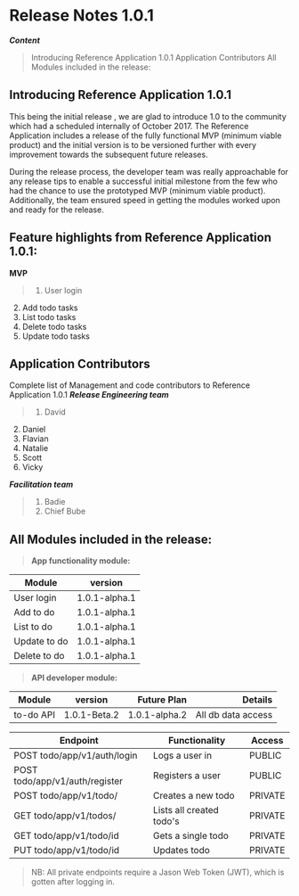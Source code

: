 # **Release Notes 1.0.1** 

***Content*** 
> Introducing Reference Application 1.0.1 
> Application Contributors 
> All Modules included in the release: 

## **Introducing Reference Application 1.0.1** 

This being the initial release , we are glad to introduce 1.0 to the community which had a scheduled internally of October 2017. The Reference Application includes a release of the fully functional MVP (minimum viable product) and the initial version is to be versioned further with every improvement towards the subsequent future releases. 

During the release process, the developer team was really approachable for any release tips to enable a successful initial milestone from the few who had the chance to use the prototyped MVP (minimum viable product). Additionally, the team ensured speed in getting the modules worked upon and ready for the release. 

## **Feature highlights from Reference Application 1.0.1:** 
**MVP** 
>1. User login 
2. Add todo tasks 
3. List todo tasks 
4. Delete todo tasks 
5. Update todo tasks 

## **Application Contributors** 

Complete list of Management and code contributors to Reference Application 1.0.1
***Release Engineering team*** 
>1. David 
2. Daniel 
3. Flavian 
4. Natalie 
5. Scott 
6. Vicky 

***Facilitation team*** 
>1. Badie 
>2. Chief Bube 

## **All Modules included in the release:** 

> **App functionality module:** 


| Module | version 
| ------------- |:-------------:| 
| User login | 1.0.1-alpha.1 
| Add to do | 1.0.1-alpha.1 
| List to do | 1.0.1-alpha.1 
| Update to do | 1.0.1-alpha.1 
| Delete to do | 1.0.1-alpha.1 


> **API developer module:** 


| Module | version | Future Plan | Details| 
| ------------- |:-------------:| -----:| -----:| 
| to-do API | 1.0.1-Beta.2 | 1.0.1-alpha.2| All db data access

Endpoint | Functionality| Access
------------ | ------------- | ------------- 
POST todo/app/v1/auth/login |Logs a user in | PUBLIC
POST todo/app/v1/auth/register | Registers a user | PUBLIC
POST todo/app/v1/todo/ | Creates a new todo | PRIVATE
GET todo/app/v1/todos/ | Lists all created todo's | PRIVATE
GET todo/app/v1/todo/id | Gets a single todo | PRIVATE
PUT todo/app/v1/todo/id | Updates todo| PRIVATE

> NB: All private endpoints require a Jason Web Token (JWT), which is gotten after logging in.

